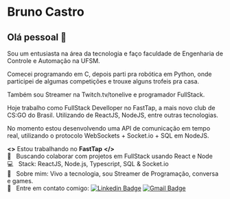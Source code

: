 # Bruno Castro

## Olá pessoal 👋
Sou um entusiasta na área da tecnologia e faço faculdade de Engenharia de Controle e Automação na UFSM.

Comecei programando em C, depois parti pra robótica em Python, onde participei de algumas competições e trouxe alguns trofeis pra casa.

Também sou Streamer na Twitch.tv/tonelive e programador FullStack.

Hoje trabalho como FullStack Develloper no FastTap, a mais novo club de CS:GO do Brasil. Utilizando de ReactJS, NodeJS, entre outras tecnologias. 

No momento estou desenvolvendo uma API de comunicação em tempo real, utilizando o protocolo WebSockets + Socket.io + SQL em NodeJS.

 **<>** Estou trabalhando no **FastTap** **</>**
 <br/> :purple_heart: &nbsp; Buscando colaborar com projetos em FullStack usando React e Node
 <br/> :computer: &nbsp; Stack: ReactJS, Node.js, Typescript, SQL & Socket.io
 <br/> 💬  &nbsp; Sobre mim: Vivo a tecnologia, sou Streamer de Programação, conversa e games.
 <br/> :email: &nbsp; Entre em contato comigo: [![Linkedin Badge](https://img.shields.io/badge/-Bruno_Castro-blue?style=flat-square&logo=Linkedin&logoColor=white&link=https://www.linkedin.com/in/brunoocastro)](https://www.linkedin.com/in/brunoocastro)
[![Gmail Badge](https://img.shields.io/badge/-bruno.c0310@gmail.com-c14438?style=flat-square&logo=Gmail&logoColor=white&link=mailto:bruno.c0310@gmail.com)](bruno.c0310@gmail.com)
